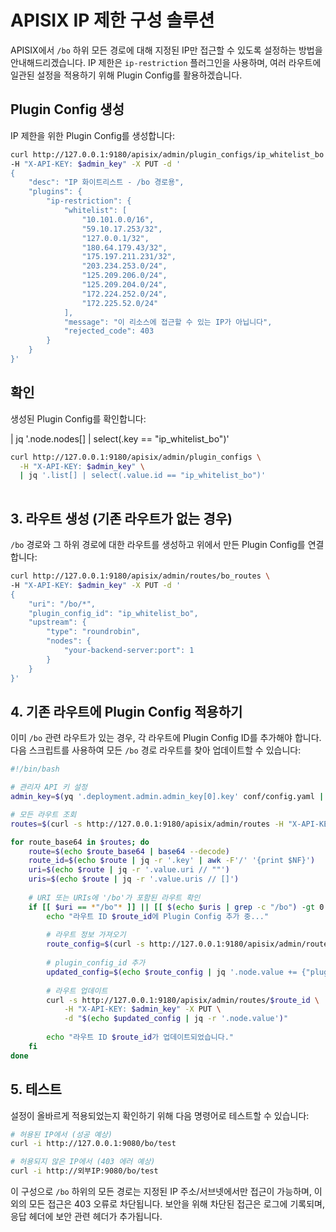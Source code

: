 # APISIX IP 제한 구성 솔루션

APISIX에서 `/bo` 하위 모든 경로에 대해 지정된 IP만 접근할 수 있도록 설정하는 방법을 안내해드리겠습니다. IP 제한은 `ip-restriction` 플러그인을 사용하며, 여러 라우트에 일관된 설정을 적용하기 위해 Plugin Config를 활용하겠습니다.


## Plugin Config 생성

IP 제한을 위한 Plugin Config를 생성합니다:

```bash
curl http://127.0.0.1:9180/apisix/admin/plugin_configs/ip_whitelist_bo \
-H "X-API-KEY: $admin_key" -X PUT -d '
{
    "desc": "IP 화이트리스트 - /bo 경로용",
    "plugins": {
        "ip-restriction": {
            "whitelist": [
                "10.101.0.0/16",
                "59.10.17.253/32",
                "127.0.0.1/32",
                "180.64.179.43/32",
                "175.197.211.231/32",
                "203.234.253.0/24",
                "125.209.206.0/24",
                "125.209.204.0/24",
                "172.224.252.0/24",
                "172.225.52.0/24"
            ],
            "message": "이 리소스에 접근할 수 있는 IP가 아닙니다",
            "rejected_code": 403
        }
    }
}'
```
## 확인

생성된 Plugin Config를 확인합니다:

| jq '.node.nodes[] | select(.key == "ip_whitelist_bo")'
```bash
curl http://127.0.0.1:9180/apisix/admin/plugin_configs \
  -H "X-API-KEY: $admin_key" \
  | jq '.list[] | select(.value.id == "ip_whitelist_bo")'
  
```

## 3. 라우트 생성 (기존 라우트가 없는 경우)

`/bo` 경로와 그 하위 경로에 대한 라우트를 생성하고 위에서 만든 Plugin Config를 연결합니다:

```bash
curl http://127.0.0.1:9180/apisix/admin/routes/bo_routes \
-H "X-API-KEY: $admin_key" -X PUT -d '
{
    "uri": "/bo/*",
    "plugin_config_id": "ip_whitelist_bo",
    "upstream": {
        "type": "roundrobin",
        "nodes": {
            "your-backend-server:port": 1
        }
    }
}'
```

## 4. 기존 라우트에 Plugin Config 적용하기

이미 `/bo` 관련 라우트가 있는 경우, 각 라우트에 Plugin Config ID를 추가해야 합니다. 다음 스크립트를 사용하여 모든 `/bo` 경로 라우트를 찾아 업데이트할 수 있습니다:

```bash
#!/bin/bash

# 관리자 API 키 설정
admin_key=$(yq '.deployment.admin.admin_key[0].key' conf/config.yaml | sed 's/"//g')

# 모든 라우트 조회
routes=$(curl -s http://127.0.0.1:9180/apisix/admin/routes -H "X-API-KEY: $admin_key" | jq -r '.node.nodes[] | @base64')

for route_base64 in $routes; do
    route=$(echo $route_base64 | base64 --decode)
    route_id=$(echo $route | jq -r '.key' | awk -F'/' '{print $NF}')
    uri=$(echo $route | jq -r '.value.uri // ""')
    uris=$(echo $route | jq -r '.value.uris // []')
    
    # URI 또는 URIs에 '/bo'가 포함된 라우트 확인
    if [[ $uri == *"/bo"* ]] || [[ $(echo $uris | grep -c "/bo") -gt 0 ]]; then
        echo "라우트 ID $route_id에 Plugin Config 추가 중..."
        
        # 라우트 정보 가져오기
        route_config=$(curl -s http://127.0.0.1:9180/apisix/admin/routes/$route_id -H "X-API-KEY: $admin_key")
        
        # plugin_config_id 추가
        updated_config=$(echo $route_config | jq '.node.value += {"plugin_config_id": "ip_whitelist_bo"}')
        
        # 라우트 업데이트
        curl -s http://127.0.0.1:9180/apisix/admin/routes/$route_id \
            -H "X-API-KEY: $admin_key" -X PUT \
            -d "$(echo $updated_config | jq -r '.node.value')"
        
        echo "라우트 ID $route_id가 업데이트되었습니다."
    fi
done
```

## 5. 테스트

설정이 올바르게 적용되었는지 확인하기 위해 다음 명령어로 테스트할 수 있습니다:

```bash
# 허용된 IP에서 (성공 예상)
curl -i http://127.0.0.1:9080/bo/test

# 허용되지 않은 IP에서 (403 에러 예상)
curl -i http://외부IP:9080/bo/test
```



이 구성으로 `/bo` 하위의 모든 경로는 지정된 IP 주소/서브넷에서만 접근이 가능하며, 
이외의 모든 접근은 403 오류로 차단됩니다. 보안을 위해 차단된 접근은 로그에 기록되며, 응답 헤더에 보안 관련 헤더가 추가됩니다.